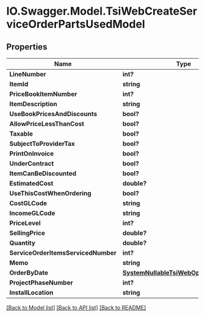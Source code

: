 # IO.Swagger.Model.TsiWebCreateServiceOrderPartsUsedModel
## Properties

Name | Type | Description | Notes
------------ | ------------- | ------------- | -------------
**LineNumber** | **int?** |  | [optional] 
**ItemId** | **string** |  | [optional] 
**PriceBookItemNumber** | **int?** |  | [optional] 
**ItemDescription** | **string** |  | [optional] 
**UseBookPricesAndDiscounts** | **bool?** |  | [optional] 
**AllowPriceLessThanCost** | **bool?** |  | [optional] 
**Taxable** | **bool?** |  | [optional] 
**SubjectToProviderTax** | **bool?** |  | [optional] 
**PrintOnInvoice** | **bool?** |  | [optional] 
**UnderContract** | **bool?** |  | [optional] 
**ItemCanBeDiscounted** | **bool?** |  | [optional] 
**EstimatedCost** | **double?** |  | [optional] 
**UseThisCostWhenOrdering** | **bool?** |  | [optional] 
**CostGLCode** | **string** |  | [optional] 
**IncomeGLCode** | **string** |  | [optional] 
**PriceLevel** | **int?** |  | [optional] 
**SellingPrice** | **double?** |  | [optional] 
**Quantity** | **double?** |  | [optional] 
**ServiceOrderItemsServicedNumber** | **int?** |  | [optional] 
**Memo** | **string** |  | [optional] 
**OrderByDate** | [**SystemNullableTsiWebOptionalDateTime**](SystemNullableTsiWebOptionalDateTime.md) |  | [optional] 
**ProjectPhaseNumber** | **int?** |  | [optional] 
**InstallLocation** | **string** |  | [optional] 

[[Back to Model list]](../README.md#documentation-for-models) [[Back to API list]](../README.md#documentation-for-api-endpoints) [[Back to README]](../README.md)

